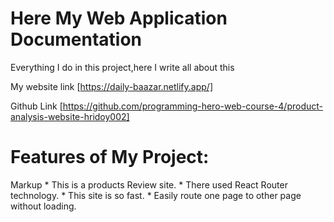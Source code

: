 # Here My Web Application Documentation
Everything I do in this project,here I write all about this

My website link [https://daily-baazar.netlify.app/]

Github Link [https://github.com/programming-hero-web-course-4/product-analysis-website-hridoy002]

# Features of My Project:
Markup  * This is a products Review site.
        * There used React Router technology.
        * This site is so fast.
        * Easily route one page to other page without loading.



